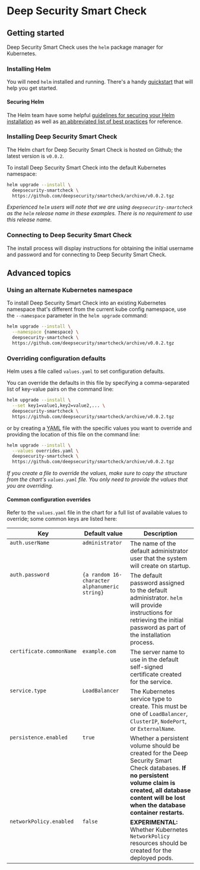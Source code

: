 # Deep Security Smart Check

## Getting started

Deep Security Smart Check uses the `helm` package manager for Kubernetes.

### Installing Helm

You will need `helm` installed and running. There's a handy [quickstart](https://docs.helm.sh/using_helm/#quickstart) that will help you get started.

#### Securing Helm

The Helm team have some helpful [guidelines for securing your Helm installation](https://docs.helm.sh/using_helm/#securing-your-helm-installation) as well as [an abbreviated list of best practices](https://docs.helm.sh/using_helm/#best-practices-for-securing-helm-and-tiller) for reference.

### Installing Deep Security Smart Check

The Helm chart for Deep Security Smart Check is hosted on Github; the latest version is `v0.0.2`.

To install Deep Security Smart Check into the default Kubernetes namespace:

```sh
helm upgrade --install \
  deepsecurity-smartcheck \
  https://github.com/deepsecurity/smartcheck/archive/v0.0.2.tgz
```

_Experienced `helm` users will note that we are using `deepsecurity-smartcheck` as the `helm` release name in these examples. There is no requirement to use this release name._

### Connecting to Deep Security Smart Check

The install process will display instructions for obtaining the initial username and password and for connecting to Deep Security Smart Check.

## Advanced topics

### Using an alternate Kubernetes namespace

To install Deep Security Smart Check into an existing Kubernetes namespace that's different from the current kube config namespace, use the `--namespace` parameter in the `helm upgrade` command:

```sh
helm upgrade --install \
  --namespace {namespace} \
  deepsecurity-smartcheck \
  https://github.com/deepsecurity/smartcheck/archive/v0.0.2.tgz
```

### Overriding configuration defaults

Helm uses a file called `values.yaml` to set configuration defaults.

You can override the defaults in this file by specifying a comma-separated list of key-value pairs on the command line:

```sh
helm upgrade --install \
  --set key1=value1,key2=value2,... \
  deepsecurity-smartcheck \
  https://github.com/deepsecurity/smartcheck/archive/v0.0.2.tgz
```

or by creating a <abbr title="YAML Ain't Markup Language">YAML</abbr> file with the specific values you want to override and providing the location of this file on the command line:

```sh
helm upgrade --install \
  --values overrides.yaml \
  deepsecurity-smartcheck \
  https://github.com/deepsecurity/smartcheck/archive/v0.0.2.tgz
```

_If you create a file to override the values, make sure to copy the structure from the chart's `values.yaml` file. You only need to provide the values that you are overriding._

#### Common configuration overrides

Refer to the `values.yaml` file in the chart for a full list of available values to override; some common keys are listed here:

<style type="text/css">
th { vertical-align: bottom; }
td { vertical-align: top; }
</style>

<table>
<thead>
<tr><th>Key</th><th>Default value</th><th>Description</th></tr>
</thead>
<tbody>
<tr><td><code>auth.userName</code></td><td><code>administrator</code></td><td>The name of the default administrator user that the system will create on startup.</td></tr>
<tr><td><code>auth.password</code></td><td><code>{a random 16-character alphanumeric string}</code></td><td>The default password assigned to the default administrator. <code>helm</code> will provide instructions for retrieving the initial password as part of the installation process.</td></tr>
<tr><td><code>certificate.commonName</code></td><td><code>example.com</code></td><td>The server name to use in the default self-signed certificate created for the service.</td></tr>
<tr><td><code>service.type</code></td><td><code>LoadBalancer</code></td><td>The Kubernetes service type to create. This must be one of <code>LoadBalancer</code>, <code>ClusterIP</code>, <code>NodePort</code>, or <code>ExternalName</code>.</td></tr>
<tr><td><code>persistence.enabled</code></td><td><code>true</code></td><td>Whether a persistent volume should be created for the Deep Security Smart Check databases. <strong>If no persistent volume claim is created, all database content will be lost when the database container restarts.</strong></td></tr>
<tr><td><code>networkPolicy.enabled</code></td><td><code>false</code></td><td><strong>EXPERIMENTAL:</strong> Whether Kubernetes <code>NetworkPolicy</code> resources should be created for the deployed pods.</td></tr>
</tbody>
</table>
